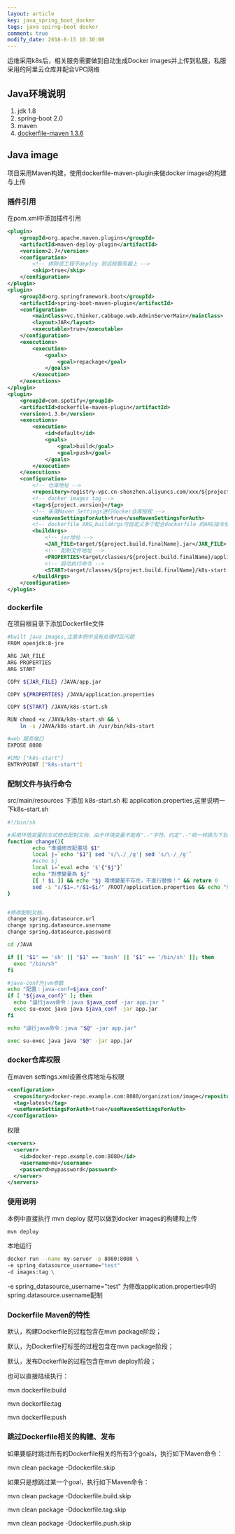 ```yaml
---
layout: article
key: java_spring_boot_docker
tags: java spirng-boot docker
comment: true
modify_date: 2018-8-15 10:30:00
---
```

运维采用k8s后，相关服务需要做到自动生成Docker images并上传到私服，私服采用的阿里云仓库并配合VPC网络
## Java环境说明
1. jdk 1.8
2. spring-boot 2.0
3. maven 
4. [dockerfile-maven 1.3.6](https://github.com/spotify/dockerfile-maven)

## Java image
项目采用Maven构建，使用dockerfile-maven-plugin来做docker images的构建与上传
### 插件引用
在pom.xml中添加插件引用
``` xml
<plugin>
    <groupId>org.apache.maven.plugins</groupId>
    <artifactId>maven-deploy-plugin</artifactId>
    <version>2.7</version>
    <configuration>
        <!-- 排除该工程不deploy 到远程服务器上 -->
        <skip>true</skip>
    </configuration>
</plugin>
<plugin>
    <groupId>org.springframework.boot</groupId>
    <artifactId>spring-boot-maven-plugin</artifactId>
    <configuration>
        <mainClass>vc.thinker.cabbage.web.AdminServerMain</mainClass>
        <layout>JAR</layout>
        <executable>true</executable>
    </configuration>
    <executions>
        <execution>
            <goals>
                <goal>repackage</goal>
            </goals>
        </execution>
    </executions>
</plugin>
<plugin>
    <groupId>com.spotify</groupId>
    <artifactId>dockerfile-maven-plugin</artifactId>
    <version>1.3.6</version>
    <executions>
        <execution>
            <id>default</id>
            <goals>
                <goal>build</goal>
                <goal>push</goal>
            </goals>
        </execution>
    </executions>
    <configuration>
        <!-- 仓库地址 -->
        <repository>registry-vpc.cn-shenzhen.aliyuncs.com/xxx/${project.artifactId}</repository>
        <!-- docker images tag -->
        <tag>${project.version}</tag>
        <!-- 采用Maven Settings进行docker仓库授权 -->
        <useMavenSettingsForAuth>true</useMavenSettingsForAuth>
        <!-- dockerfile ARG,buildArgs可自定义多个配合dockerfile 的ARG指令使用 -->
        <buildArgs>
            <!-- jar地址 -->
            <JAR_FILE>target/${project.build.finalName}.jar</JAR_FILE>
            <!-- 配制文件地址 -->
            <PROPERTIES>target/classes/${project.build.finalName}/application.properties</PROPERTIES>
            <!-- 启动执行命令 -->
            <START>target/classes/${project.build.finalName}/k8s-start.sh</START>
        </buildArgs>
    </configuration>
</plugin>
```
### dockerfile
在项目根目录下添加Dockerfile文件
``` bash
#built java images,注意本例中没有处理时区问题
FROM openjdk:8-jre

ARG JAR_FILE
ARG PROPERTIES
ARG START

COPY ${JAR_FILE} /JAVA/app.jar

COPY ${PROPERTIES} /JAVA/application.properties

COPY ${START} /JAVA/k8s-start.sh

RUN chmod +x /JAVA/k8s-start.sh && \
    ln -s /JAVA/k8s-start.sh /usr/bin/k8s-start

#web 服务端口
EXPOSE 8080

#CMD ["k8s-start"]
ENTRYPOINT ["k8s-start"]
```
### 配制文件与执行命令
src/main/resources 下添加 k8s-start.sh 和 application.properties,这里说明一下k8s-start.sh
``` bash
#!/bin/sh

#采用环境变量的方式修改配制文档，由于环境变量不能有".-"字符，约定".-"统一转换为下划线_
function change(){
        echo "準備修改配置項 $1"
        local j=`echo "$1"| sed 's/\./_/g'| sed 's/\-/_/g'`
        #echo $j
        local i=`eval echo '$'{"$j"}`
        echo "對應變量為 $j"
        [[ ! $i ]] && echo "$j 環境變量不存在，不進行替換！" && return 0
        sed -i "s/$1=.*/$1=$i/" /ROOT/application.properties && echo "替換變量 $i 成功 "
}


#修改配制文档，
change spring.datasource.url
change spring.datasource.username
change spring.datasource.password

cd /JAVA

if [[ "$1" == 'sh' || "$1" == 'bash' || "$1" == '/bin/sh' ]]; then
  exec "/bin/sh"
fi

#java-conf为jvm参数
echo "配置：java-conf=$java_conf"
if [ "${java_conf}" ]; then
  echo "运行java命令：java $java_conf -jar app.jar "
  exec su-exec java java $java_conf -jar app.jar
fi

echo "运行java命令：java "$@" -jar app.jar"

exec su-exec java java "$@" -jar app.jar
```
### docker仓库权限
在maven settings.xml设置仓库地址与权限
``` xml
<configuration>
  <repository>docker-repo.example.com:8080/organization/image</repository>
  <tag>latest</tag>
  <useMavenSettingsForAuth>true</useMavenSettingsForAuth>
</configuration>
```
权限
``` xml
<servers>
  <server>
    <id>docker-repo.example.com:8080</id>
    <username>me</username>
    <password>mypassword</password>
  </server>
</servers>
```
### 使用说明
本例中直接执行 mvn deploy 就可以做到docker images的构建和上传
``` bash
mvn deploy
```
本地运行
``` bash
docker run --name my-server -p 8080:8080 \
-e spring_datasource_username="test"
-d images:tag \
```
-e spring_datasource_username="test" 为修改application.properties中的spring.datasource.username配制
### Dockerfile Maven的特性
默认，构建Dockerfile的过程包含在mvn package阶段；

默认，为Dockerfile打标签的过程包含在mvn package阶段；

默认，发布Dockerfile的过程包含在mvn deploy阶段；

也可以直接陆续执行：

mvn dockerfile:build

mvn dockerfile:tag

mvn dockerfile:push

### 跳过Dockerfile相关的构建、发布
如果要临时跳过所有的Dockerfile相关的所有3个goals，执行如下Maven命令：

mvn clean package -Ddockerfile.skip

如果只是想跳过某一个goal，执行如下Maven命令：

mvn clean package -Ddockerfile.build.skip

mvn clean package -Ddockerfile.tag.skip

mvn clean package -Ddockerfile.push.skip